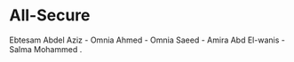 # All-Secure

Ebtesam Abdel Aziz - 
Omnia Ahmed - 
Omnia Saeed -
Amira Abd El-wanis - 
Salma Mohammed .
